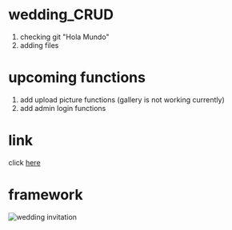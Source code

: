 <!-- 
.------..------..------..------..------..------..------.
|W.--. ||E.--. ||D.--. ||D.--. ||I.--. ||N.--. ||G.--. |
| :/\: || (\/) || :/\: || :/\: || (\/) || :(): || :/\: |
| :\/: || :\/: || (__) || (__) || :\/: || ()() || :\/: |
| '--'W|| '--'E|| '--'D|| '--'D|| '--'I|| '--'N|| '--'G|
`------'`------'`------'`------'`------'`------'`------' -->

# wedding_CRUD
1. checking git
"Hola Mundo"
2. adding files




# upcoming functions 
1. add upload picture functions (gallery is not working currently)
2. add admin login functions 



# link 
click [here](https://aandk-wedding.onrender.com)

# framework
![wedding invitation](https://user-images.githubusercontent.com/49317472/226213535-75048ef9-501e-45a7-889f-1a3b9cf805c1.jpg)
